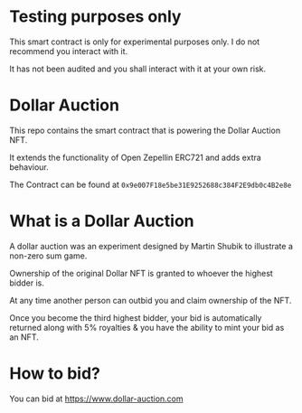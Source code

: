 # Testing purposes only

This smart contract is only for experimental purposes only. I do not recommend you interact with it.

It has not been audited and you shall interact with it at your own risk.

# Dollar Auction

This repo contains the smart contract that is powering the Dollar Auction NFT.

It extends the functionality of Open Zepellin ERC721 and adds extra behaviour.

The Contract can be found at `0x9e007F18e5be31E9252688c384F2E9db0c4B2e8e`

# What is a Dollar Auction

A dollar auction was an experiment designed by Martin Shubik to illustrate a non-zero sum game.

Ownership of the original Dollar NFT is granted to whoever the highest bidder is.

At any time another person can outbid you and claim ownership of the NFT.

Once you become the third highest bidder, your bid is automatically returned along with 5% royalties & you have the ability to mint your bid as an NFT.

# How to bid?

You can bid at https://www.dollar-auction.com
